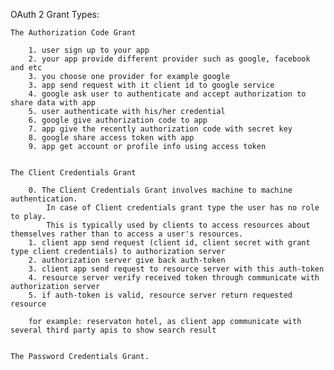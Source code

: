 OAuth 2 Grant Types:

	The Authorization Code Grant
		
		1. user sign up to your app
		2. your app provide different provider such as google, facebook and etc
		3. you choose one provider for example google
		3. app send request with it client id to google service
		4. google ask user to authenticate and accept authorization to share data with app
		5. user authenticate with his/her credential
		6. google give authorization code to app
		7. app give the recently authorization code with secret key
		8. google share access token with app
		9. app get account or profile info using access token
		
	
	The Client Credentials Grant
	
		0. The Client Credentials Grant involves machine to machine authentication.
			In case of Client credentials grant type the user has no role to play. 
			This is typically used by clients to access resources about themselves rather than to access a user's resources. 
		1. client app send request (client id, client secret with grant type client credentials) to authorization server
		2. authorization server give back auth-token
		3. client app send request to resource server with this auth-token
		4. resource server verify received token through communicate with authorization server
		5. if auth-token is valid, resource server return requested resource
			
		for example: reservaton hotel, as client app communicate with several third party apis to show search result
		
		
	The Password Credentials Grant.
		
		
		
